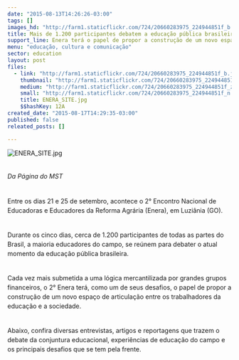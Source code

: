 ```yaml
---
date: "2015-08-13T14:26:26-03:00"
tags: []
images_hd: "http://farm1.staticflickr.com/724/20660283975_224944851f_b.jpg"
title: Mais de 1.200 participantes debatem a educação pública brasileira
support_line: Enera terá o papel de propor a construção de um novo espaço de articulação entre os trabalhadores da educação e a sociedade.
menu: "educação, cultura e comunicação"
sector: education
layout: post
files:
  - link: "http://farm1.staticflickr.com/724/20660283975_224944851f_b.jpg"
    thumbnail: "http://farm1.staticflickr.com/724/20660283975_224944851f_t.jpg"
    medium: "http://farm1.staticflickr.com/724/20660283975_224944851f_z.jpg"
    small: "http://farm1.staticflickr.com/724/20660283975_224944851f_n.jpg"
    title: ENERA_SITE.jpg
    $$hashKey: 12A
created_date: "2015-08-17T14:29:35-03:00"
published: false
releated_posts: []

---
```

<div><img alt="ENERA_SITE.jpg" src="http://farm1.staticflickr.com/724/20660283975_224944851f_b.jpg" /></div>

<div>
<p style="line-height: 20.7999992370605px;"><br />
<em>Da P&aacute;gina do MST</em></p>

<p style="line-height: 20.7999992370605px;"><br />
Entre os dias 21 e 25 de setembro, acontece o 2&deg; Encontro Nacional de Educadoras e Educadores da Reforma Agr&aacute;ria (Enera), em Luzi&acirc;nia (GO).</p>

<p style="line-height: 20.7999992370605px;"><br />
Durante os cinco dias, cerca de 1.200 participantes de todas as partes do Brasil, a maioria educadores do campo, se re&uacute;nem para debater o atual momento da educa&ccedil;&atilde;o p&uacute;blica brasileira.</p>

<p style="line-height: 20.7999992370605px;"><br />
Cada vez mais submetida a uma l&oacute;gica mercantilizada por grandes grupos financeiros, o 2&deg; Enera ter&aacute;, como um de seus desafios, o papel de propor a constru&ccedil;&atilde;o de um novo espa&ccedil;o de articula&ccedil;&atilde;o entre os trabalhadores da educa&ccedil;&atilde;o e a sociedade.</p>

<p style="line-height: 20.7999992370605px;"><br />
Abaixo, confira diversas entrevistas, artigos e reportagens que trazem o debate da conjuntura educacional, experi&ecirc;ncias de educa&ccedil;&atilde;o do campo e os principais desafios que se tem pela frente.</p>
</div>

